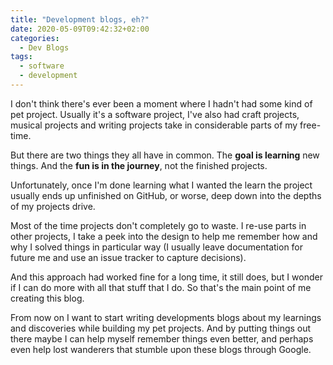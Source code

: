 ```yaml
---
title: "Development blogs, eh?"
date: 2020-05-09T09:42:32+02:00
categories:
  - Dev Blogs
tags:
  - software
  - development
---
```


I don't think there's ever been a moment where I hadn't had some kind of pet project. Usually it's a software project, I've also had craft projects, musical projects and writing projects take in considerable parts of my free-time.

But there are two things they all have in common. The **goal is learning** new things. And the **fun is in the journey**, not the finished projects.

Unfortunately, once I'm done learning what I wanted the learn the project usually ends up unfinished on GitHub, or worse, deep down into the depths of my projects drive.

Most of the time projects don't completely go to waste. I re-use parts in other projects, I take a peek into the design to help me remember how and why I solved things in particular way (I usually leave documentation for future me and use an issue tracker to capture decisions).

And this approach had worked fine for a long time, it still does, but I wonder if I can do more with all that stuff that I do. So that's the main point of me creating this blog.

From now on I want to start writing developments blogs about my learnings and discoveries while building my pet projects. And by putting things out there maybe I can help myself remember things even better, and perhaps even help lost wanderers that stumble upon these blogs through Google.